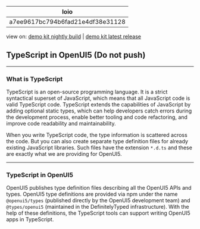 <!-- loioa7ee9617bc794b6fad21e4df38e31128 -->

| loio |
| -----|
| a7ee9617bc794b6fad21e4df38e31128 |

<div id="loio">

view on: [demo kit nightly build](https://sdk.openui5.org/nightly/#/topic/a7ee9617bc794b6fad21e4df38e31128) | [demo kit latest release](https://sdk.openui5.org/topic/a7ee9617bc794b6fad21e4df38e31128)</div>

## TypeScript in OpenUI5 \(Do not push\)

***

<a name="loioa7ee9617bc794b6fad21e4df38e31128__section_brg_5pj_gxb"/>

### What is TypeScript

TypeScript is an open-source programming language. It is a strict syntactical superset of JavaScript, which means that all JavaScript code is valid TypeScript code. TypeScript extends the capabilities of JavaScript by adding optional static types, which can help developers catch errors during the development process, enable better tooling and code refactoring, and improve code readability and maintainability.

When you write TypeScript code, the type information is scattered across the code. But you can also create separate type definition files for already existing JavaScript libraries. Such files have the extension `*.d.ts` and these are exactly what we are providing for OpenUI5.

***

<a name="loioa7ee9617bc794b6fad21e4df38e31128__section_ljm_xpj_gxb"/>

### TypeScript in OpenUI5

OpenUI5 publishes type definition files describing all the OpenUI5 APIs and types. OpenUI5 type definitions are provided via npm under the name `@openui5/types` \(published directly by the OpenUI5 development team\) and `@types/openui5` \(maintained in the DefinitelyTyped infrastructure\). With the help of these definitions, the TypeScript tools can support writing OpenUI5 apps in TypeScript.

